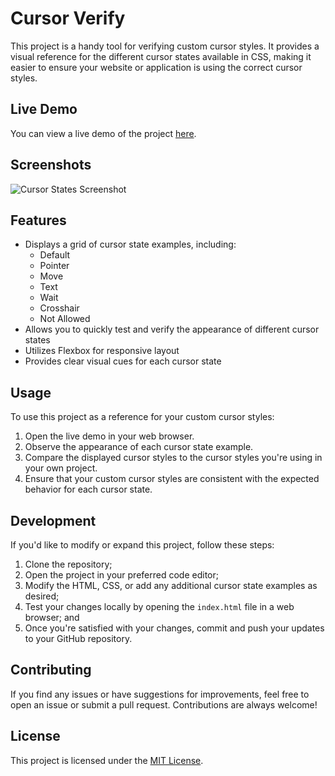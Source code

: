 # Cursor Verify

This project is a handy tool for verifying custom cursor styles. It provides a visual reference for the different cursor states available in CSS, making it easier to ensure your website or application is using the correct cursor styles.

## Live Demo
You can view a live demo of the project [here](https://enricolam.github.io/CursorVerify/).

## Screenshots
![Cursor States Screenshot](screenshot.png)

## Features
- Displays a grid of cursor state examples, including:
  - Default
  - Pointer
  - Move
  - Text
  - Wait
  - Crosshair
  - Not Allowed
- Allows you to quickly test and verify the appearance of different cursor states
- Utilizes Flexbox for responsive layout
- Provides clear visual cues for each cursor state

## Usage
To use this project as a reference for your custom cursor styles:

1. Open the live demo in your web browser.
2. Observe the appearance of each cursor state example.
3. Compare the displayed cursor styles to the cursor styles you're using in your own project.
4. Ensure that your custom cursor styles are consistent with the expected behavior for each cursor state.

## Development
If you'd like to modify or expand this project, follow these steps:

1. Clone the repository;
2. Open the project in your preferred code editor;
3. Modify the HTML, CSS, or add any additional cursor state examples as desired;
4. Test your changes locally by opening the `index.html` file in a web browser; and
5. Once you're satisfied with your changes, commit and push your updates to your GitHub repository.

## Contributing
If you find any issues or have suggestions for improvements, feel free to open an issue or submit a pull request. Contributions are always welcome!

## License
This project is licensed under the [MIT License](LICENSE).
